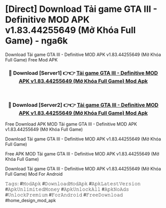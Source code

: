 # [Direct] Download Tải game GTA III - Definitive MOD APK v1.83.44255649 (Mở Khóa Full Game) - nga6k
Download Tải game GTA III - Definitive MOD APK v1.83.44255649 (Mở Khóa Full Game) Free Mod APK

<div align="center">
<h3>🔴 Download [Server1] 👉👉 <a href="https://apk-comot.site?title=Tải_game_GTA_III_-_Definitive_MOD_APK_v1.83.44255649_(Mở_Khóa_Full_Game)">Tải game GTA III - Definitive MOD APK v1.83.44255649 (Mở Khóa Full Game) Mod Apk</a></h3><br>

<h3>🔴 Download [Server2] 👉👉 <a href="https://apk-comot.site?title=Tải_game_GTA_III_-_Definitive_MOD_APK_v1.83.44255649_(Mở_Khóa_Full_Game)">Tải game GTA III - Definitive MOD APK v1.83.44255649 (Mở Khóa Full Game) Mod Apk</a></h3>
</div>


Free Download APK MOD Tải game GTA III - Definitive MOD APK v1.83.44255649 (Mở Khóa Full Game)

Download Tải game GTA III - Definitive MOD APK v1.83.44255649 (Mở Khóa Full Game) 

Free APK MOD Tải game GTA III - Definitive MOD APK v1.83.44255649 (Mở Khóa Full Game) 

Download Tải game GTA III - Definitive MOD APK v1.83.44255649 (Mở Khóa Full Game) Mod For Android

𝚃𝚊𝚐𝚜: #𝙼𝚘𝚍𝙰𝚙𝚔 #𝙳𝚘𝚠𝚗𝚕𝚘𝚊𝚍𝙼𝚘𝚍𝙰𝚙𝚔 #𝙰𝚙𝚔𝙻𝚊𝚝𝚎𝚜𝚝𝚅𝚎𝚛𝚜𝚒𝚘𝚗 #𝙰𝚙𝚔𝚄𝚗𝚕𝚒𝚖𝚒𝚝𝚎𝚍𝙼𝚘𝚗𝚎𝚢 #𝙰𝚙𝚔𝚄𝚗𝚕𝚘𝚌𝚔𝙰𝚕𝚕 #𝙰𝚙𝚔𝙽𝚘𝙰𝚍𝚜 #𝚄𝚗𝚕𝚘𝚌𝚔𝙿𝚛𝚎𝚖𝚒𝚞𝚖 #𝙵𝚘𝚛𝙰𝚗𝚍𝚛𝚘𝚒𝚍 #𝙵𝚛𝚎𝚎𝙳𝚘𝚠𝚗𝚕𝚘𝚊𝚍 #home_design_mod_apk